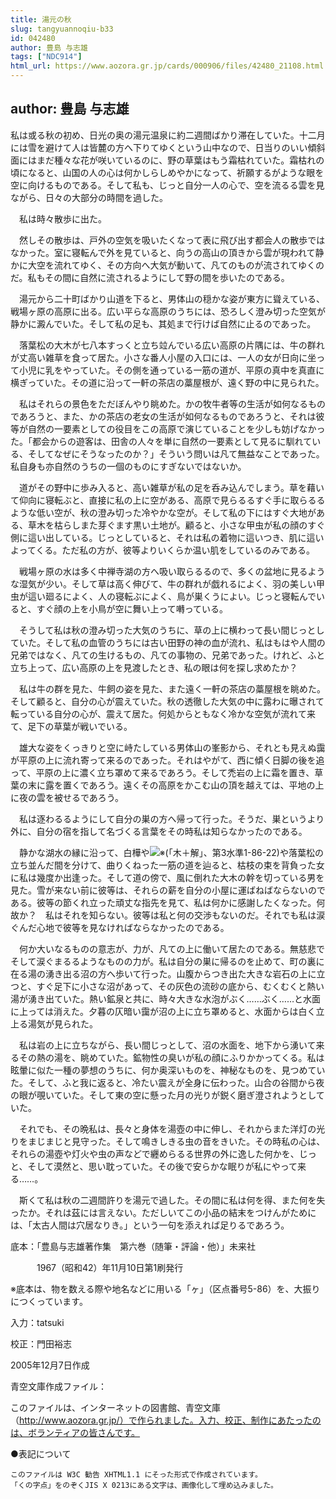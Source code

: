 ```yaml
---
title: 湯元の秋
slug: tangyuannoqiu-b33
id: 042480
author: 豊島 与志雄
tags: ["NDC914"]
html_url: https://www.aozora.gr.jp/cards/000906/files/42480_21108.html
---
```


## author: 豊島 与志雄

私は或る秋の初め、日光の奥の湯元温泉に約二週間ばかり滞在していた。十二月には雪を避けて人は皆麓の方へ下りてゆくという山中なので、日当りのいい傾斜面にはまだ種々な花が咲いているのに、野の草葉はもう霜枯れていた。霜枯れの頃になると、山国の人の心は何かしらしめやかになって、祈願するがような眼を空に向けるものである。そして私も、じっと自分一人の心で、空を流るる雲を見ながら、日々の大部分の時間を過した。

　私は時々散歩に出た。

　然しその散歩は、戸外の空気を吸いたくなって表に飛び出す都会人の散歩ではなかった。室に寝転んで外を見ていると、向うの高山の頂きから雲が現われて静かに大空を流れてゆく、その方向へ大気が動いて、凡てのものが流されてゆくのだ。私もその間に自然に流されるようにして野の間を歩いたのである。

　湯元から二十町ばかり山道を下ると、男体山の穏かな姿が東方に聳えている、戦場ヶ原の高原に出る。広い平らな高原のうちには、恐ろしく澄み切った空気が静かに澱んでいた。そして私の足も、其処まで行けば自然に止るのであった。

　落葉松の大木が七八本すっくと立ち竝んでいる広い高原の片隅には、牛の群れが丈高い雑草を食って居た。小さな番人小屋の入口には、一人の女が日向に坐って小児に乳をやっていた。その側を通っている一筋の道が、平原の真中を真直に横ぎっていた。その道に沿って一軒の茶店の藁屋根が、遠く野の中に見られた。

　私はそれらの景色をただぼんやり眺めた。かの牧牛者等の生活が如何なるものであろうと、また、かの茶店の老女の生活が如何なるものであろうと、それは彼等が自然の一要素としての役目をこの高原で演じていることを少しも妨げなかった。「都会からの遊客は、田舎の人々を単に自然の一要素として見るに馴れている、そしてなぜにそうなったのか？」そういう問いは凡て無益なことであった。私自身も亦自然のうちの一個のものにすぎないではないか。

　道がその野中に歩み入ると、高い雑草が私の足を呑み込んでしまう。草を藉いて仰向に寝転ぶと、直接に私の上に空がある、高原で見らるるすぐ手に取らるるような低い空が、秋の澄み切った冷やかな空が。そして私の下にはすぐ大地がある、草木を枯らしまた芽ぐます黒い土地が。顧ると、小さな甲虫が私の顔のすぐ側に這い出している。じっとしていると、それは私の着物に這いつき、肌に這いよってくる。ただ私の方が、彼等よりいくらか温い肌をしているのみである。

　戦場ヶ原の水は多く中禅寺湖の方へ吸い取らるるので、多くの盆地に見るような湿気が少い。そして草は高く伸びて、牛の群れが戯れるによく、羽の美しい甲虫が這い廻るによく、人の寝転ぶによく、鳥が巣くうによい。じっと寝転んでいると、すぐ顔の上を小鳥が空に舞い上って囀っている。

　そうして私は秋の澄み切った大気のうちに、草の上に横わって長い間じっとしていた。そして私の血管のうちには古い田野の神の血が流れ、私はもはや人間の兄弟ではなく、凡ての生けるもの、凡ての事物の、兄弟であった。けれど、ふと立ち上って、広い高原の上を見渡したとき、私の眼は何を探し求めたか？

　私は牛の群を見た、牛飼の姿を見た、また遠く一軒の茶店の藁屋根を眺めた。そして顧ると、自分の心が震えていた。秋の透徹した大気の中に露わに曝されて転っている自分の心が、震えて居た。何処からともなく冷かな空気が流れて来て、足下の草葉が戦いでいる。

　雄大な姿をくっきりと空に峙たしている男体山の峯影から、それとも見えぬ靄が平原の上に流れ寄って来るのであった。それはやがて、西に傾く日脚の後を追って、平原の上に濃く立ち罩めて来るであろう。そして禿岩の上に霜を置き、草葉の末に露を置くであろう。遠くその高原をかこむ山の頂を越えては、平地の上に夜の雲を被せるであろう。

　私は逐わるるようにして自分の巣の方へ帰って行った。そうだ、巣というより外に、自分の宿を指して名づくる言葉をその時私は知らなかったのである。

　静かな湖水の縁に沿って、白樺や![※(「木＋解」、第3水準1-86-22)](https://www.aozora.gr.jp/cards/000906/files/../../../gaiji/1-86/1-86-22.png)や落葉松の立ち並んだ間を分けて、曲りくねった一筋の道を辿ると、枯枝の束を背負った女に私は幾度か出逢った。そして道の傍で、風に倒れた大木の幹を切っている男を見た。雪が来ない前に彼等は、それらの薪を自分の小屋に運ばねばならないのである。彼等の節くれ立った頑丈な指先を見て、私は何かに感謝したくなった。何故か？　私はそれを知らない。彼等は私と何の交渉もないのだ。それでも私は涙ぐんだ心地で彼等を見なければならなかったのである。

　何か大いなるものの意志が、力が、凡ての上に働いて居たのである。無慈悲でそして涙ぐまるるようなものの力が。私は自分の巣に帰るのを止めて、町の裏に在る湯の湧き出る沼の方へ歩いて行った。山腹からつき出た大きな岩石の上に立つと、すぐ足下に小さな沼があって、その灰色の流砂の底から、むくむくと熱い湯が湧き出ていた。熱い鉱泉と共に、時々大きな水泡がぶく……ぶく……と水面に上っては消えた。夕暮の仄暗い靄が沼の上に立ち罩めると、水面からは白く立上る湯気が見られた。

　私は岩の上に立ちながら、長い間じっとして、沼の水面を、地下から湧いて来るその熱の湯を、眺めていた。鉱物性の臭いが私の顔にふりかかってくる。私は眩暈に似た一種の夢想のうちに、何か奥深いものを、神秘なものを、見つめていた。そして、ふと我に返ると、冷たい震えが全身に伝わった。山合の谷間から夜の眼が覗いていた。そして東の空に懸った月の光りが鋭く磨ぎ澄されようとしていた。

　それでも、その晩私は、長々と身体を湯壺の中に伸し、それからまた洋灯の光りをまじまじと見守った。そして鳴きしきる虫の音をきいた。その時私の心は、それらの湯壺や灯火や虫の声などで纒めらるる世界の外に逸した何かを、じっと、そして漠然と、思い耽っていた。その後で安らかな眠りが私にやって来る……。

　斯くて私は秋の二週間許りを湯元で過した。その間に私は何を得、また何を失ったか。それは茲には言えない。ただしいてこの小品の結末をつけんがためには、「太古人間は穴居なりき。」という一句を添えれば足りるであろう。













底本：「豊島与志雄著作集　第六巻（随筆・評論・他）」未来社


　　　1967（昭和42）年11月10日第1刷発行

※底本は、物を数える際や地名などに用いる「ヶ」（区点番号5-86）を、大振りにつくっています。

入力：tatsuki

校正：門田裕志

2005年12月7日作成

青空文庫作成ファイル：

このファイルは、インターネットの図書館、青空文庫（http://www.aozora.gr.jp/）で作られました。入力、校正、制作にあたったのは、ボランティアの皆さんです。











●表記について


	このファイルは W3C 勧告 XHTML1.1 にそった形式で作成されています。
	「くの字点」をのぞくJIS X 0213にある文字は、画像化して埋め込みました。